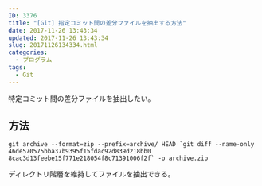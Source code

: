 ```yaml
---
ID: 3376
title: "[Git] 指定コミット間の差分ファイルを抽出する方法"
date: 2017-11-26 13:43:34
updated: 2017-11-26 13:43:34
slug: 20171126134334.html
categories:
  - プログラム
tags:
  - Git
---
```


特定コミット間の差分ファイルを抽出したい。

<!--more-->

## 方法

```language-bash
git archive --format=zip --prefix=archive/ HEAD `git diff --name-only 46de570575bba37b9395f15fdac92d839d218bb0 8cac3d13feebe15f771e218054f8c71391006f2f` -o archive.zip
```

ディレクトリ階層を維持してファイルを抽出できる。
